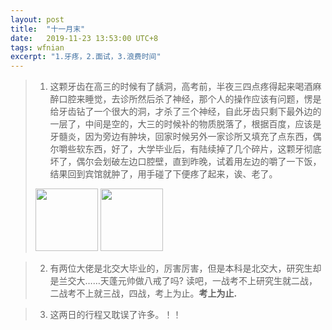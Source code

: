 ```yaml
---
layout: post
title:  "十一月末"
date:   2019-11-23 13:53:00 UTC+8   
tags: wfnian
excerpt: "1.牙疼，2.面试，3.浪费时间"
---
```


> 1. 这颗牙齿在高三的时候有了龋洞，高考前，半夜三四点疼得起来喝酒麻醉口腔来睡觉，去诊所然后杀了神经，那个人的操作应该有问题，愣是给牙齿钻了一个很大的洞，才杀了三个神经，自此牙齿只剩下最外边的一层了，中间是空的，大三的时候补的物质脱落了，根据百度，应该是牙髓炎，因为旁边有肿块，回家时候另外一家诊所又填充了点东西，偶尔嚼些软东西，好了，大学毕业后，有陆续掉了几个碎片，这颗牙彻底坏了，偶尔会划破左边口腔壁，直到昨晚，试着用左边的嚼了一下饭，结果回到宾馆就肿了，用手碰了下便疼了起来，诶、老了。  
> <img src="https://p.pstatp.com/origin/fef500014d701e3e7fc4" width="100">  
> <img src="https://p.pstatp.com/origin/fe280000b63533d511ef" width="100">

> 2. 有两位大佬是北交大毕业的，厉害厉害，但是本科是北交大，研究生却是兰交大……天蓬元帅做八戒了吗?
> 读吧，一战考不上研究生就二战，二战考不上就三战，四战，考上为止。<b>考上为止.</b>

> 3. 这两日的行程又耽误了许多。！！